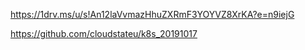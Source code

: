 https://1drv.ms/u/s!An12laVvmazHhuZXRmF3YOYVZ8XrKA?e=n9iejG

https://github.com/cloudstateu/k8s_20191017
